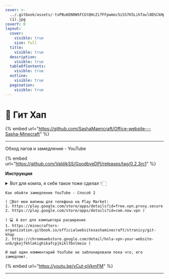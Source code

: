 ```yaml
---
cover: >-
  ../.gitbook/assets/-tvPBu6EN0W5FCGtQHcZifFFpwmoc5iSS7K5LihTavl8DSCkHpZhvfl2LvJHqd08ongjgjAN
  (1).jpg
coverY: 0
layout:
  cover:
    visible: true
    size: full
  title:
    visible: true
  description:
    visible: true
  tableOfContents:
    visible: true
  outline:
    visible: true
  pagination:
    visible: true
---
```


# 📌 Гит Хап

{% embed url="https://github.com/SashaMaencraft/Office-website---Sasha-Minecraft" %}



***

&#x20;                                                       Обход лагов и замедление - YouTube

{% embed url="https://github.com/ValdikSS/GoodbyeDPI/releases/tag/0.2.3rc1" %}

&#x20;                                                                                **Инструкция**&#x20;

<details>

<summary>Вот для компа, я себе такое тоже сделал 👇🏻</summary>

Оживляем YouTube — добрые люди уже выложили&#x20;

(https://github.com/ValdikSS/GoodbyeDPI/issues/378) гайд.

• Скачиваем GoodbyeDPI (https://github.com/ValdikSS/GoodbyeDPI/releases/tag/0.2.3rc1) с GitHub;&#x20;

• Запускаем файл 1\_russia\_blacklist.cmd. Если выбивает ошибку, запускаем от имени администратора (для этого надо правой кнопкой мыши нажать на файл,там будет плашка), либо жмём «Подробнее» — «Выполнить»;&#x20;

• Теперь в браузере нужно вырубить Kyber – пишем в адресной строке chrome://flags, находим и вырубаем. • Наслаждаемся победой.

</details>

```
Как обойти замедление YouTube - Способ 2

( 📱Вот мои випины для телефона на Play Market:
1. https://play.google.com/store/apps/details?id=free.vpn.proxy.secure
2. https://play.google.com/store/apps/details?id=com.now.vpn )

( 💻 А вот для компьютера расширение
1. https://minecrafters-organization.gitbook.io/officialwebsitesashaminecraft/stranicy/git-khap
2. https://chromewebstore.google.com/detail/hola-vpn-your-website-unb/gkojfkhlekighikafcpjkiklfbnlmeio )

И ещё один комментарий YouTube не заблокировали пока что, его замедляют.
```

{% embed url="https://youtu.be/vCut-pVkmFM" %}



***

